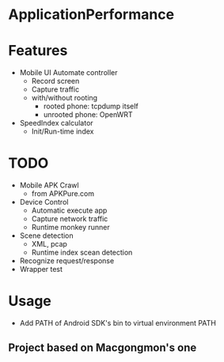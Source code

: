 # ApplicationPerformance

# Features
- Mobile UI Automate controller
  - Record screen
  - Capture traffic
  - with/without rooting
    - rooted phone: tcpdump itself
    - unrooted phone: OpenWRT
- SpeedIndex calculator
  - Init/Run-time index

# TODO
- Mobile APK Crawl
  - from APKPure.com
- Device Control
  - Automatic execute app
  - Capture network traffic
  - Runtime monkey runner
- Scene detection
  - XML, pcap 
  - Runtime index scean detection
- Recognize request/response
- Wrapper test

# Usage
- Add PATH of Android SDK's bin to virtual environment PATH

## Project based on Macgongmon's one
